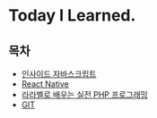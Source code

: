 # Today I Learned.

## 목차
- [인사이드 자바스크립트](https://github.com/7772/TIL/blob/master/inside-javascript.md)
- [React Native](https://github.com/7772/TIL/blob/master/react-native.md)
- [라라벨로 배우는 실전 PHP 프로그래밍](https://github.com/7772/TIL/blob/master/php-web-programming-with-laravel.md)
- [GIT](https://github.com/7772/TIL/blob/master/git.md)
